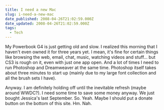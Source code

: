 ```yaml
---
title: I need a new Mac
slug: i-need-a-new-mac
date_published: 2008-04-26T21:02:59.000Z
date_updated: 2008-04-26T21:02:59.000Z
tags:
  - Tech
---
```


My Powerbook G4 is just getting old and slow. I realized this morning that I haven't even owned it for three years yet. I mean, it's fine for certain things like browsing the web, email, chat, music, watching videos and stuff... but CS3 is rough on it, even with just one app open. And a lot of times I need to run Photoshop and Dreamweaver at the same time. Photoshop itself takes about three minutes to start up (mainly due to my large font collection and all the brush sets I have).

Anyway. I am definitely holding off until the inevitable refresh (maybe around WWDC?). I need some time to save some money anyway. We just bought Jessica's last September. So. Yeah. Maybe I should put a donate button on the bottom of this site. Hm. Nah.
